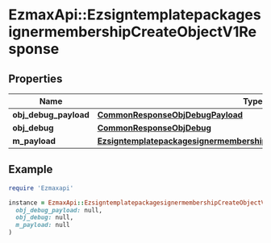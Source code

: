 # EzmaxApi::EzsigntemplatepackagesignermembershipCreateObjectV1Response

## Properties

| Name | Type | Description | Notes |
| ---- | ---- | ----------- | ----- |
| **obj_debug_payload** | [**CommonResponseObjDebugPayload**](CommonResponseObjDebugPayload.md) |  |  |
| **obj_debug** | [**CommonResponseObjDebug**](CommonResponseObjDebug.md) |  | [optional] |
| **m_payload** | [**EzsigntemplatepackagesignermembershipCreateObjectV1ResponseMPayload**](EzsigntemplatepackagesignermembershipCreateObjectV1ResponseMPayload.md) |  |  |

## Example

```ruby
require 'Ezmaxapi'

instance = EzmaxApi::EzsigntemplatepackagesignermembershipCreateObjectV1Response.new(
  obj_debug_payload: null,
  obj_debug: null,
  m_payload: null
)
```

